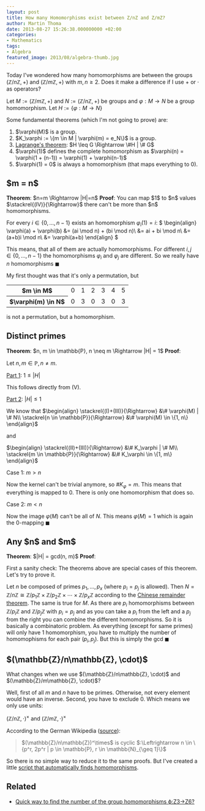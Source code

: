 ```yaml
---
layout: post
title: How many Homomorphisms exist between Z/nZ and Z/mZ?
author: Martin Thoma
date: 2013-08-27 15:26:38.000000000 +02:00
categories:
- Mathematics
tags:
- Algebra
featured_image: 2013/08/algebra-thumb.jpg
---
```

Today I've wondered how many homomorphisms are between the groups $(\mathbb{Z}/n\mathbb{Z},+)$ and $(\mathbb{Z}/m\mathbb{Z},+)$ with $m, n \geq 2$. Does it make a difference if I use + or $\cdot$ as operators?

Let $M := (\mathbb{Z}/m\mathbb{Z},+)$ and $N := (\mathbb{Z}/n\mathbb{Z},+)$ be groups and $\varphi: M \rightarrow N$ be a group homomorphism.
Let $H := \{\varphi: M \rightarrow N\}$

Some fundamental theorems (which I'm not going to prove) are:
<ol class="roman">
  <li>$\varphi(M)$ is a group.</li>
  <li>$K_\varphi := \{m \in M | \varphi(m) = e_N\}$ is a group.</li>
  <li><a href="http://en.wikipedia.org/wiki/Lagrange%27s_theorem_(group_theory)">Lagrange's theorem</a>: $H \leq G \Rightarrow \#H | \# G$</li>
  <li>$\varphi(1)$ defines the complete homomorphism as $\varphi(n) = \varphi(1 + (n-1)) = \varphi(1) + \varphi(n-1)$</li>
  <li>$\varphi(1) = 0$ is always a homomorphism (that maps everything to 0).</li>
</ol>

<h2>$m = n$</h2>
<strong>Theorem</strong>: $n=m \Rightarrow |H|=n$
<strong>Proof</strong>: 
You can map $1$ to $n$ values $\stackrel{(IV)}{\Rightarrow}$ there can't be more than $n$ homomorphisms.

For every $i \in \{0, \dots, n-1\}$ exists an homomorphism $\varphi_i(1) = i$:
$
\begin{align}
\varphi(a) + \varphi(b) &= (ai \mod n) + (bi \mod n)\\
&= ai + bi \mod n\\
&= (a+b)i \mod n\\
&= \varphi(a+b)
\end{align} 
$

This means, that all of them are actually homomorphisms. For different $i,j \in \{0, \dots, n-1\}$ the homomorphisms $\varphi_i$ and $\varphi_j$ are different. So we really have $n$ homomorphisms $\blacksquare$


My first thought was that it's only a permutation, but
<table>
<tr><th>$m \in M$</th>	     <td>0</td><td>1</td><td>2</td><td>3</td><td>4</td><td>5</td></tr>
<tr><th>$\varphi(m) \in N$</th><td>0</td><td>3</td><td>0</td><td>3</td><td>0</td><td>3</td></tr>
</table>

is not a permutation, but a homomorphism.

<h2>Distinct primes</h2>
<strong>Theorem</strong>: $n, m \in \mathbb{P}, n \neq m \Rightarrow |H| = 1$
<strong>Proof</strong>: 

Let $n, m \in \mathbb{P}, n \neq m$.

<u>Part 1</u>: $1 \leq |H|$

This follows directly from (V).

<u>Part 2</u>: $|H| \leq 1$

We know that
$\begin{align}
\stackrel{(I)+(III)}{\Rightarrow}        &\# \varphi(M) | \# N\\
\stackrel{n \in \mathbb{P}}{\Rightarrow} &\# \varphi(M) \in \{1, n\}
\end{align}$

and

$\begin{align}
\stackrel{(II)+(III)}{\Rightarrow}       &\# K_\varphi | \# M\\
\stackrel{m \in \mathbb{P}}{\Rightarrow} &\# K_\varphi \in \{1, m\}
\end{align}$

Case 1: $m > n$

Now the kernel can't be trivial anymore, so $\# K_\varphi = m$. This means that everything is mapped to 0. There is only one homomorphism that does so.

Case 2: $m < n$

Now the image $\varphi(M)$ can't be all of $N$. This means $\varphi(M) = 1$ which is again the 0-mapping $\blacksquare$

<h2>Any $n$ and $m$</h2>
<strong>Theorem</strong>: $|H| = gcd(n, m)$
<strong>Proof</strong>:

First a sanity check: The theorems above are special cases of this theorem.
Let's try to prove it.

Let $n$ be composed of primes $p_1, \dots, p_x$ (where $p_i = p_j$ is allowed).
Then $N = \mathbb{Z}/n\mathbb{Z} \cong \mathbb{Z}/p_1\mathbb{Z} \times \mathbb{Z}/p_2\mathbb{Z} \times \cdots \times \mathbb{Z}/p_x\mathbb{Z}$ according to the <a href="http://en.wikipedia.org/wiki/Chinese_remainder_theorem">Chinese remainder theorem</a>. The same is true for $M$. 
As there are $p_i$ homomorphisms between $\mathbb{Z}/p_i\mathbb{Z}$ and $\mathbb{Z}/p_j\mathbb{Z}$ with $p_i = p_j$ and as you can take a $p_i$ from the left and a $p_j$ from the right you can combine the different homomorphisms. So it is basically a combinatoric problem. As everything (except for same primes) will only have 1 homomorphism, you have to multiply the number of homomophisms for each pair $(p_i, p_j)$. But this is simply the gcd $\blacksquare$

<h2>$(\mathbb{Z}/n\mathbb{Z}, \cdot)$</h2>
What changes when we use $(\mathbb{Z}/n\mathbb{Z}, \cdot)$ and $(\mathbb{Z}/m\mathbb{Z}, \cdot)$?

Well, first of all $m$ and $n$ have to be primes. Otherwise, not every element would have an inverse. Second, you have to exclude 0. Which means we only use units: 

$(\mathbb{Z}/n\mathbb{Z}, \cdot)^\times$ and $(\mathbb{Z}/m\mathbb{Z}, \cdot)^\times$

According to the German Wikipedia (<a href="http://de.wikipedia.org/wiki/Prime_Restklassengruppe">source</a>):


<blockquote>$(\mathbb{Z}/n\mathbb{Z})^\times$ is cyclic $:\Leftrightarrow n \in \{p^r, 2p^r | p \in \mathbb{P}, r \in \mathbb{N}_{\geq 1}\}$</blockquote>

So there is no simple way to reduce it to the same proofs.
But I've created a little <a href="https://gist.github.com/MartinThoma/6353473">script that automatically finds homomorphisms</a>.

<h2>Related</h2>
<ul>
  <li><a href="http://math.stackexchange.com/q/45663/6876">Quick way to find the number of the group homomorphisms ϕ:Z3&rarr;Z6?</a></li>
</ul>
